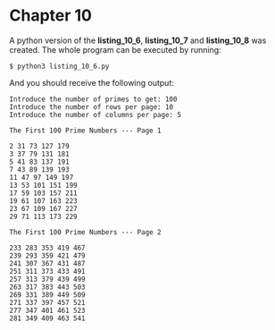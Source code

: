 # Chapter 10

A python version of the **listing_10_6**, **listing_10_7** and **listing_10_8** was created. The whole program can be executed by running:

```
$ python3 listing_10_6.py
```

And you should receive the following output:

```
Introduce the number of primes to get: 100
Introduce the number of rows per page: 10
Introduce the number of columns per page: 5

The First 100 Prime Numbers --- Page 1

2 31 73 127 179 
3 37 79 131 181 
5 41 83 137 191 
7 43 89 139 193 
11 47 97 149 197 
13 53 101 151 199 
17 59 103 157 211 
19 61 107 163 223 
23 67 109 167 227 
29 71 113 173 229 

The First 100 Prime Numbers --- Page 2

233 283 353 419 467 
239 293 359 421 479 
241 307 367 431 487 
251 311 373 433 491 
257 313 379 439 499 
263 317 383 443 503 
269 331 389 449 509 
271 337 397 457 521 
277 347 401 461 523 
281 349 409 463 541
```